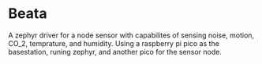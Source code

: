 # Beata
A zephyr driver for a node sensor with capabilites of sensing noise, motion, CO_2, temprature, and humidity. Using a raspberry pi pico as the basestation, runing zephyr, and another pico for the sensor node.
